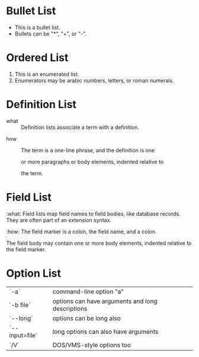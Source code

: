 # Bullet List #

- This is a bullet list.
- Bullets can be "*", "+", or "-".
  

# Ordered List #

1. This is an enumerated list.
2. Enumerators may be arabic numbers, letters, or roman
   numerals.
   

# Definition List #

<dl>
  <dt>what</dt>
  <dd>Definition lists associate a term with a definition.</dd>
</dl>

<dl>
  <dt>how</dt>
  <dd>
    <p>The term is a one-line phrase, and the definition is one</p>
    <p>or more paragraphs or body elements, indented relative to</p>
    <p>the term.</p>
  </dd>
</dl>

# Field List #

:what:  Field lists map field names to field bodies, like
  database records.  They are often part of an extension
  syntax.
  
:how:  The field marker is a colon, the field name, and a
  colon.
  
  The field body may contain one or more body elements,
  indented relative to the field marker.
  
# Option List #

<table class="optionList">
  <tbody>
    <tr>
      <td>`-a`</td>
      <td>command-line option "a"
</td>
    <tr>
      <td>`-b file`</td>
      <td>options can have arguments
and long descriptions
</td>
    <tr>
      <td>`--long`</td>
      <td>options can be long also
</td>
    <tr>
      <td>`--input=file`</td>
      <td>long options can also have
arguments
</td>
    <tr>
      <td>`/V`</td>
      <td>DOS/VMS-style options too
</td>
</table>
